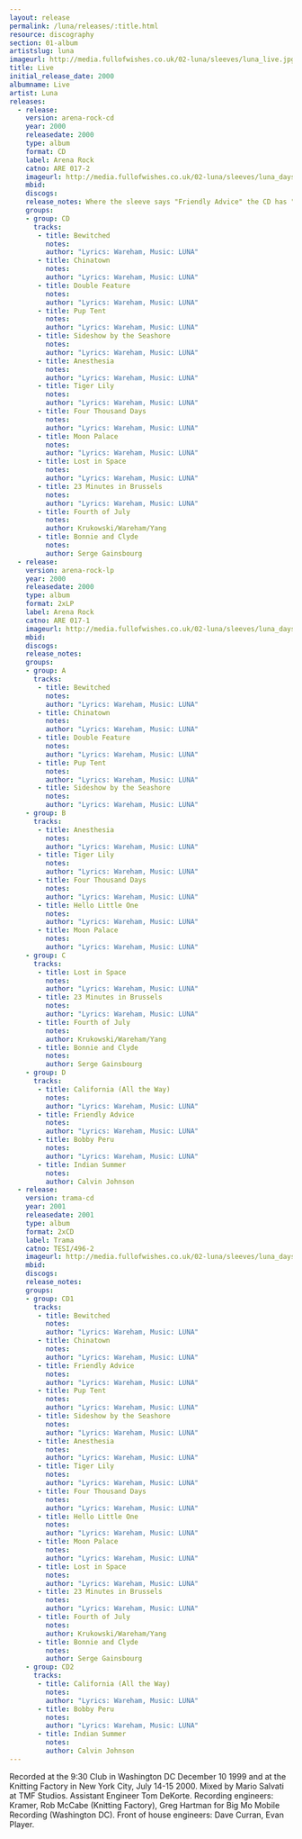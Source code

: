 ```yaml
---
layout: release
permalink: /luna/releases/:title.html
resource: discography
section: 01-album
artistslug: luna
imageurl: http://media.fullofwishes.co.uk/02-luna/sleeves/luna_live.jpg
title: Live
initial_release_date: 2000
albumname: Live
artist: Luna
releases:
  - release: 
    version: arena-rock-cd
    year: 2000
    releasedate: 2000
    type: album
    format: CD
    label: Arena Rock
    catno: ARE 017-2
    imageurl: http://media.fullofwishes.co.uk/02-luna/sleeves/luna_days.jpg
    mbid: 
    discogs: 
    release_notes: Where the sleeve says "Friendly Advice" the CD has "Double Feature".
    groups:
    - group: CD
      tracks:
       - title: Bewitched
         notes: 
         author: "Lyrics: Wareham, Music: LUNA"
       - title: Chinatown
         notes: 
         author: "Lyrics: Wareham, Music: LUNA"
       - title: Double Feature
         notes: 
         author: "Lyrics: Wareham, Music: LUNA"
       - title: Pup Tent
         notes: 
         author: "Lyrics: Wareham, Music: LUNA"
       - title: Sideshow by the Seashore
         notes: 
         author: "Lyrics: Wareham, Music: LUNA"
       - title: Anesthesia
         notes: 
         author: "Lyrics: Wareham, Music: LUNA"
       - title: Tiger Lily
         notes: 
         author: "Lyrics: Wareham, Music: LUNA"
       - title: Four Thousand Days
         notes: 
         author: "Lyrics: Wareham, Music: LUNA"
       - title: Moon Palace
         notes: 
         author: "Lyrics: Wareham, Music: LUNA"
       - title: Lost in Space
         notes: 
         author: "Lyrics: Wareham, Music: LUNA"
       - title: 23 Minutes in Brussels
         notes: 
         author: "Lyrics: Wareham, Music: LUNA"
       - title: Fourth of July
         notes: 
         author: Krukowski/Wareham/Yang
       - title: Bonnie and Clyde
         notes: 
         author: Serge Gainsbourg
  - release: 
    version: arena-rock-lp
    year: 2000
    releasedate: 2000
    type: album
    format: 2xLP
    label: Arena Rock
    catno: ARE 017-1
    imageurl: http://media.fullofwishes.co.uk/02-luna/sleeves/luna_days.jpg
    mbid: 
    discogs: 
    release_notes:
    groups:
    - group: A
      tracks:
       - title: Bewitched
         notes: 
         author: "Lyrics: Wareham, Music: LUNA"
       - title: Chinatown
         notes: 
         author: "Lyrics: Wareham, Music: LUNA"
       - title: Double Feature
         notes: 
         author: "Lyrics: Wareham, Music: LUNA"
       - title: Pup Tent
         notes: 
         author: "Lyrics: Wareham, Music: LUNA"
       - title: Sideshow by the Seashore
         notes: 
         author: "Lyrics: Wareham, Music: LUNA"
    - group: B
      tracks:
       - title: Anesthesia
         notes: 
         author: "Lyrics: Wareham, Music: LUNA"
       - title: Tiger Lily
         notes: 
         author: "Lyrics: Wareham, Music: LUNA"
       - title: Four Thousand Days
         notes: 
         author: "Lyrics: Wareham, Music: LUNA"
       - title: Hello Little One
         notes: 
         author: "Lyrics: Wareham, Music: LUNA"
       - title: Moon Palace
         notes: 
         author: "Lyrics: Wareham, Music: LUNA"
    - group: C
      tracks:
       - title: Lost in Space
         notes: 
         author: "Lyrics: Wareham, Music: LUNA"
       - title: 23 Minutes in Brussels
         notes: 
         author: "Lyrics: Wareham, Music: LUNA"
       - title: Fourth of July
         notes: 
         author: Krukowski/Wareham/Yang
       - title: Bonnie and Clyde
         notes: 
         author: Serge Gainsbourg
    - group: D
      tracks:
       - title: California (All the Way)
         notes: 
         author: "Lyrics: Wareham, Music: LUNA"
       - title: Friendly Advice
         notes: 
         author: "Lyrics: Wareham, Music: LUNA"
       - title: Bobby Peru
         notes: 
         author: "Lyrics: Wareham, Music: LUNA"
       - title: Indian Summer
         notes: 
         author: Calvin Johnson
  - release: 
    version: trama-cd
    year: 2001
    releasedate: 2001
    type: album
    format: 2xCD
    label: Trama
    catno: TESI/496-2
    imageurl: http://media.fullofwishes.co.uk/02-luna/sleeves/luna_days.jpg
    mbid: 
    discogs: 
    release_notes:
    groups:
    - group: CD1
      tracks:
       - title: Bewitched
         notes: 
         author: "Lyrics: Wareham, Music: LUNA"
       - title: Chinatown
         notes: 
         author: "Lyrics: Wareham, Music: LUNA"
       - title: Friendly Advice
         notes: 
         author: "Lyrics: Wareham, Music: LUNA"
       - title: Pup Tent
         notes: 
         author: "Lyrics: Wareham, Music: LUNA"
       - title: Sideshow by the Seashore
         notes: 
         author: "Lyrics: Wareham, Music: LUNA"
       - title: Anesthesia
         notes: 
         author: "Lyrics: Wareham, Music: LUNA"
       - title: Tiger Lily
         notes: 
         author: "Lyrics: Wareham, Music: LUNA"
       - title: Four Thousand Days
         notes: 
         author: "Lyrics: Wareham, Music: LUNA"
       - title: Hello Little One
         notes: 
         author: "Lyrics: Wareham, Music: LUNA"
       - title: Moon Palace
         notes: 
         author: "Lyrics: Wareham, Music: LUNA"
       - title: Lost in Space
         notes: 
         author: "Lyrics: Wareham, Music: LUNA"
       - title: 23 Minutes in Brussels
         notes: 
         author: "Lyrics: Wareham, Music: LUNA"
       - title: Fourth of July
         notes: 
         author: Krukowski/Wareham/Yang
       - title: Bonnie and Clyde
         notes: 
         author: Serge Gainsbourg
    - group: CD2
      tracks:
       - title: California (All the Way)
         notes: 
         author: "Lyrics: Wareham, Music: LUNA"
       - title: Bobby Peru
         notes: 
         author: "Lyrics: Wareham, Music: LUNA"
       - title: Indian Summer
         notes: 
         author: Calvin Johnson
---
```

Recorded at the 9:30 Club in Washington DC December 10 1999 and at the Knitting Factory in New York City, July 14-15 2000.
Mixed by Mario Salvati at TMF Studios.
Assistant Engineer Tom DeKorte.
Recording engineers: Kramer, Rob McCabe (Knitting Factory), Greg Hartman for Big Mo Mobile Recording (Washington DC).
Front of house engineers: Dave Curran, Evan Player.